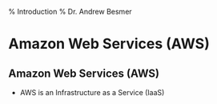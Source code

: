 % Introduction
% Dr. Andrew Besmer

# Amazon Web Services (AWS)

## Amazon Web Services (AWS)

* AWS is an Infrastructure as a Service (IaaS)
